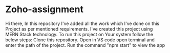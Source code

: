# Zoho-assignment

Hi there, In this repository I've added all the work which I've done on this Project as per mentioned requirements. I've created this project using MERN Stack technology. To run this project on Your system follow the below steps: Clone this repository. Open in VS code open terminal and enter the path of the project. Run the command "npm start" to view the app
